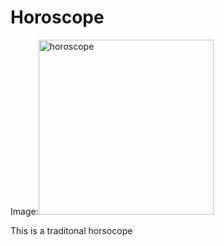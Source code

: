 # Horoscope
Image:<img width="280" alt="horoscope" src="https://github.com/kezthom/Horoscope/assets/137250400/7f7d405f-dff3-431c-9fe9-5469ce0998ee">


This is a traditonal horsocope
